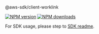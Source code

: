 @aws-sdk/client-worklink

[![NPM version](https://img.shields.io/npm/v/@aws-sdk/client-worklink/beta.svg)](https://www.npmjs.com/package/@aws-sdk/client-worklink)
[![NPM downloads](https://img.shields.io/npm/dm/@aws-sdk/client-worklink.svg)](https://www.npmjs.com/package/@aws-sdk/client-worklink)

For SDK usage, please step to [SDK readme](https://github.com/aws/aws-sdk-js-v3).
